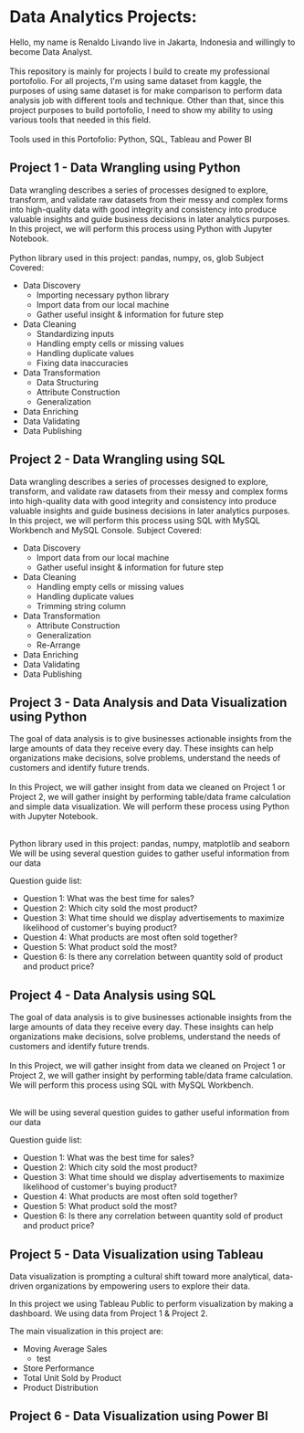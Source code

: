 # Data Analytics Projects:
Hello, my name is Renaldo Livando live in Jakarta, Indonesia and willingly to become Data Analyst.<br><br> 
This repository is mainly for projects I build to create my professional portofolio.
For all projects, I'm using same dataset from kaggle, the purposes of using same dataset is for make comparison to perform data analysis job with different tools and technique. Other than that, since this project purposes to build portofolio, I need to show my ability to using various tools that needed in this field.<br><br>
Tools used in this Portofolio: Python, SQL, Tableau and Power BI


##  Project 1 - Data Wrangling using Python
Data wrangling describes a series of processes designed to explore, transform, and validate raw datasets from their messy and complex forms into high-quality data with good integrity and consistency into produce valuable insights and guide business decisions in later analytics purposes. In this project, we will perform this process using Python with Jupyter Notebook. <br><br>
Python library used in this project: pandas, numpy, os, glob
Subject Covered:
* Data Discovery
  * Importing necessary python library
  * Import data from our local machine
  * Gather useful insight & information for future step
* Data Cleaning
  * Standardizing inputs
  * Handling empty cells or missing values
  * Handling duplicate values
  * Fixing data inaccuracies
* Data Transformation
  * Data Structuring
  * Attribute Construction
  * Generalization
* Data Enriching
* Data Validating
* Data Publishing

## Project 2 - Data Wrangling using SQL
Data wrangling describes a series of processes designed to explore, transform, and validate raw datasets from their messy and complex forms into high-quality data with good integrity and consistency into produce valuable insights and guide business decisions in later analytics purposes. In this project, we will perform this process using SQL with MySQL Workbench and MySQL Console.
Subject Covered:
* Data Discovery
  * Import data from our local machine
  * Gather useful insight & information for future step
* Data Cleaning
  * Handling empty cells or missing values
  * Handling duplicate values
  * Trimming string column
* Data Transformation
  * Attribute Construction
  * Generalization
  * Re-Arrange
* Data Enriching
* Data Validating
* Data Publishing
## Project 3 - Data Analysis and Data Visualization using Python
The goal of data analysis is to give businesses actionable insights from the large amounts of data they receive every day. These insights can help organizations make decisions, solve problems, understand the needs of customers and identify future trends.<br><br>
In this Project, we will gather insight from data we cleaned on Project 1 or Project 2, we will gather insight by performing table/data frame calculation and  simple data visualization. We will perform these process using Python with Jupyter Notebook. <br><br>

Python library used in this project: pandas, numpy, matplotlib and seaborn
We will be using several question guides to gather useful information from our data<br>

Question guide list:
* Question 1: What was the best time for sales?
* Question 2: Which city sold the most product?
* Question 3: What time should we display advertisements to maximize likelihood of customer's buying product?
* Question 4: What products are most often sold together?
* Question 5: What product sold the most?
* Question 6: Is there any correlation between quantity sold of product and product price?

## Project 4 - Data Analysis using SQL
The goal of data analysis is to give businesses actionable insights from the large amounts of data they receive every day. These insights can help organizations make decisions, solve problems, understand the needs of customers and identify future trends.<br><br>
In this Project, we will gather insight from data we cleaned on Project 1 or Project 2, we will gather insight by performing table/data frame calculation. We will perform this process using SQL with MySQL Workbench. <br><br>

We will be using several question guides to gather useful information from our data<br>

Question guide list:
* Question 1: What was the best time for sales?
* Question 2: Which city sold the most product?
* Question 3: What time should we display advertisements to maximize likelihood of customer's buying product?
* Question 4: What products are most often sold together?
* Question 5: What product sold the most?
* Question 6: Is there any correlation between quantity sold of product and product price?
  
## Project 5 - Data Visualization using Tableau
Data visualization is prompting a cultural shift toward more analytical, data-driven organizations by empowering users to explore their data.

In this project we using Tableau Public to perform visualization by making a dashboard. We using data from Project 1 & Project 2.

The main visualization in this project are:
* Moving Average Sales
  * test
* Store Performance
* Total Unit Sold by Product
* Product Distribution

## Project 6 - Data Visualization using Power BI
